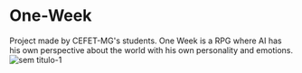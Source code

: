# One-Week
Project made by CEFET-MG's students.
One Week is a RPG where AI has his own perspective about the world with his own personality and emotions.
![sem titulo-1](https://user-images.githubusercontent.com/28633659/31670773-1bfe6e08-b337-11e7-9a57-7177a1243f26.png)
